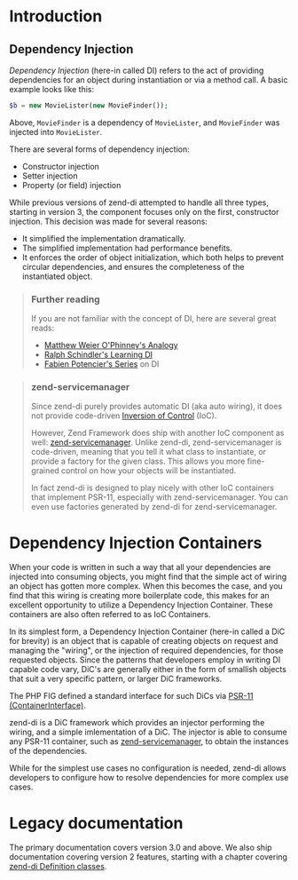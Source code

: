 # Introduction

## Dependency Injection

_Dependency Injection_ (here-in called DI) refers to the act of providing
dependencies for an object during instantiation or via a method call. A basic
example looks like this:

```php
$b = new MovieLister(new MovieFinder());
```

Above, `MovieFinder` is a dependency of `MovieLister`, and `MovieFinder` was
injected into `MovieLister`.

There are several forms of dependency injection:

- Constructor injection
- Setter injection
- Property (or field) injection

While previous versions of zend-di attempted to handle all three types, starting
in version 3, the component focuses only on the first, constructor injection.
This decision was made for several reasons:

- It simplified the implementation dramatically.
- The simplified implementation had performance benefits.
- It enforces the order of object initialization, which both helps to prevent
  circular dependencies, and ensures the completeness of the instantiated object.

> ### Further reading
>
> If you are not familiar with the concept of DI, here are several great reads:
>
> - [Matthew Weier O'Phinney's Analogy](http://weierophinney.net/matthew/archives/260-Dependency-Injection-An-analogy.html)
> - [Ralph Schindler's Learning DI](http://ralphschindler.com/2011/05/18/learning-about-dependency-injection-and-php)
> - [Fabien Potencier's Series](http://fabien.potencier.org/article/11/what-is-dependency-injection) on DI


> ### zend-servicemanager
>
> Since zend-di purely provides automatic DI (aka auto wiring), it does not
> provide code-driven [Inversion of Control](https://en.wikipedia.org/wiki/Inversion_of_control) (IoC).
>
> However, Zend Framework does ship with another IoC component as well: [zend-servicemanager](https://zendframework.github.io/zend-servicemanager/).
> Unlike zend-di, zend-servicemanager is code-driven, meaning that you tell it
> what class to instantiate, or provide a factory for the given class. This allows
> you more fine-grained control on how your objects will be instantiated.
>
> In fact zend-di is designed to play nicely with other IoC containers that
> implement PSR-11, especially with zend-servicemanager. You can even use
> factories generated by zend-di for zend-servicemanager.

# Dependency Injection Containers

When your code is written in such a way that all your dependencies are injected
into consuming objects, you might find that the simple act of wiring an object
has gotten more complex. When this becomes the case, and you find that this
wiring is creating more boilerplate code, this makes for an excellent
opportunity to utilize a Dependency Injection Container. These containers are also
often referred to as IoC Containers.

In its simplest form, a Dependency Injection Container (here-in called a DiC
for brevity) is an object that is capable of creating objects on request and
managing the "wiring", or the injection of required dependencies, for those
requested objects. Since the patterns that developers employ in writing DI
capable code vary, DiC's are generally either in the form of smallish objects
that suit a very specific pattern, or larger DiC frameworks.

The PHP FIG defined a standard interface for such DiCs via [PSR-11
(ContainerInterface)](http://www.php-fig.org/psr/psr-11/).

zend-di is a DiC framework which provides an injector performing the wiring, and
a simple imlementation of a DiC. The injector is able to consume any PSR-11
container, such as [zend-servicemanager](https://docs.zendframework.com/zend-servicemanager/),
to obtain the instances of the dependencies.

While for the simplest use cases no configuration is needed, zend-di allows
developers to configure how to resolve dependencies for more complex use cases.

# Legacy documentation

The primary documentation covers version 3.0 and above. We also ship
documentation covering version 2 features, starting with a chapter covering
[zend-di Definition classes](v2/definitions.md).
